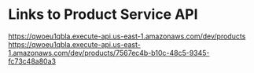 # Links to Product Service API

https://qwoeu1qbla.execute-api.us-east-1.amazonaws.com/dev/products
https://qwoeu1qbla.execute-api.us-east-1.amazonaws.com/dev/products/7567ec4b-b10c-48c5-9345-fc73c48a80a3
